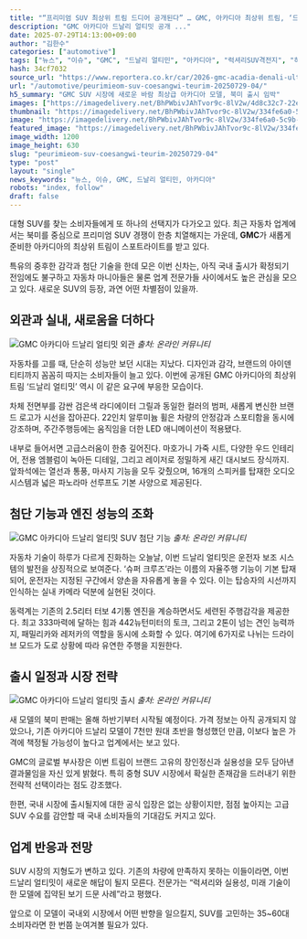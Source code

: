 ```yaml
---
title: "“프리미엄 SUV 최상위 트림 드디어 공개된다” … GMC, 아카디아 최상위 트림, ‘드날리 얼티밋’ 공개"
description: "GMC 아카디아 드날리 얼티밋 공개 ..."
date: 2025-07-29T14:13:00+09:00
author: "김한수"
categories: ["automotive"]
tags: ["뉴스", "이슈", "GMC", "드날리 얼티민", "아카디아", "럭셔리SUV격전지", "하이엔드운전자경험"]
hash: 34cf7032
source_url: "https://www.reportera.co.kr/car/2026-gmc-acadia-denali-ultimate/"
url: "/automotive/peurimieom-suv-coesangwi-teurim-20250729-04/"
h5_summary: "GMC SUV 시장에 새로운 바람 최상급 아카디아 모델, 북미 출시 임박"
images: ["https://imagedelivery.net/BhPWbivJAhTvor9c-8lV2w/4d8c32c7-22eb-4380-0192-5b6321e2ba00/public", "https://imagedelivery.net/BhPWbivJAhTvor9c-8lV2w/16a5a4c5-e3a2-407c-120d-c5fee171f800/public", "https://imagedelivery.net/BhPWbivJAhTvor9c-8lV2w/4897fa18-4451-44d9-7da7-8a723c032800/public", "https://imagedelivery.net/BhPWbivJAhTvor9c-8lV2w/334fe6a0-5c9b-4b3b-52ba-d22a34296c00/public"]
thumbnail: "https://imagedelivery.net/BhPWbivJAhTvor9c-8lV2w/334fe6a0-5c9b-4b3b-52ba-d22a34296c00/public"
image: "https://imagedelivery.net/BhPWbivJAhTvor9c-8lV2w/334fe6a0-5c9b-4b3b-52ba-d22a34296c00/public"
featured_image: "https://imagedelivery.net/BhPWbivJAhTvor9c-8lV2w/334fe6a0-5c9b-4b3b-52ba-d22a34296c00/public"
image_width: 1200
image_height: 630
slug: "peurimieom-suv-coesangwi-teurim-20250729-04"
type: "post"
layout: "single"
news_keywords: "뉴스, 이슈, GMC, 드날리 얼티민, 아카디아"
robots: "index, follow"
draft: false
---
```


대형 SUV를 찾는 소비자들에게 또 하나의 선택지가 다가오고 있다. 최근 자동차 업계에서는 북미를 중심으로 프리미엄 SUV 경쟁이 한층 치열해지는 가운데, **GMC**가 새롭게 준비한 아카디아의 최상위 트림이 스포트라이트를 받고 있다.

특유의 중후한 감각과 첨단 기술을 한데 모은 이번 신차는, 아직 국내 출시가 확정되기 전임에도 불구하고 자동차 마니아들은 물론 업계 전문가들 사이에서도 높은 관심을 모으고 있다. 새로운 SUV의 등장, 과연 어떤 차별점이 있을까.

## 외관과 실내, 새로움을 더하다

![GMC 아카디아 드날리 얼티밋 외관](https://imagedelivery.net/BhPWbivJAhTvor9c-8lV2w/4897fa18-4451-44d9-7da7-8a723c032800/public)
*출처: 온라인 커뮤니티*


자동차를 고를 때, 단순히 성능만 보던 시대는 지났다. 디자인과 감각, 브랜드의 아이덴티티까지 꼼꼼히 따지는 소비자들이 늘고 있다. 이번에 공개된 GMC 아카디아의 최상위 트림 ‘드날리 얼티밋’ 역시 이 같은 요구에 부응한 모습이다.

차체 전면부를 감싼 검은색 라디에이터 그릴과 동일한 컬러의 범퍼, 새롭게 변신한 브랜드 로고가 시선을 잡아끈다. 22인치 알루미늄 휠은 차량의 안정감과 스포티함을 동시에 강조하며, 주간주행등에는 움직임을 더한 LED 애니메이션이 적용됐다.

내부로 들어서면 고급스러움이 한층 깊어진다. 마호가니 가죽 시트, 다양한 우드 인테리어, 전용 엠블럼이 녹아든 디테일, 그리고 레이저로 정밀하게 새긴 대시보드 장식까지. 앞좌석에는 열선과 통풍, 마사지 기능을 모두 갖췄으며, 16개의 스피커를 탑재한 오디오 시스템과 넓은 파노라마 선루프도 기본 사양으로 제공된다.

## 첨단 기능과 엔진 성능의 조화

![GMC 아카디아 드날리 얼티밋 SUV 첨단 기능](https://imagedelivery.net/BhPWbivJAhTvor9c-8lV2w/4d8c32c7-22eb-4380-0192-5b6321e2ba00/public)
*출처: 온라인 커뮤니티*


자동차 기술이 하루가 다르게 진화하는 오늘날, 이번 드날리 얼티밋은 운전자 보조 시스템의 발전을 상징적으로 보여준다. ‘슈퍼 크루즈’라는 이름의 자율주행 기능이 기본 탑재되어, 운전자는 지정된 구간에서 양손을 자유롭게 놓을 수 있다. 이는 탑승자의 시선까지 인식하는 실내 카메라 덕분에 실현된 것이다.

동력계는 기존의 2.5리터 터보 4기통 엔진을 계승하면서도 세련된 주행감각을 제공한다. 최고 333마력에 달하는 힘과 442뉴턴미터의 토크, 그리고 2톤이 넘는 견인 능력까지, 패밀리카와 레저카의 역할을 동시에 소화할 수 있다. 여기에 6가지로 나뉘는 드라이브 모드가 도로 상황에 따라 유연한 주행을 지원한다.

## 출시 일정과 시장 전략

![GMC 아카디아 드날리 얼티밋 출시](https://imagedelivery.net/BhPWbivJAhTvor9c-8lV2w/16a5a4c5-e3a2-407c-120d-c5fee171f800/public)
*출처: 온라인 커뮤니티*


새 모델의 북미 판매는 올해 하반기부터 시작될 예정이다. 가격 정보는 아직 공개되지 않았으나, 기존 아카디아 드날리 모델이 7천만 원대 초반을 형성했던 만큼, 이보다 높은 가격에 책정될 가능성이 높다고 업계에서는 보고 있다.

GMC의 글로벌 부사장은 이번 트림이 브랜드 고유의 장인정신과 실용성을 모두 담아낸 결과물임을 자신 있게 밝혔다. 특히 중형 SUV 시장에서 확실한 존재감을 드러내기 위한 전략적 선택이라는 점도 강조했다.

한편, 국내 시장에 출시될지에 대한 공식 입장은 없는 상황이지만, 점점 높아지는 고급 SUV 수요를 감안할 때 국내 소비자들의 기대감도 커지고 있다.

## 업계 반응과 전망

SUV 시장의 지형도가 변하고 있다. 기존의 차량에 만족하지 못하는 이들이라면, 이번 드날리 얼티밋이 새로운 해답이 될지 모른다. 전문가는 “럭셔리와 실용성, 미래 기술이 한 모델에 집약된 보기 드문 사례”라고 평했다.

앞으로 이 모델이 국내외 시장에서 어떤 반향을 일으킬지, SUV를 고민하는 35~60대 소비자라면 한 번쯤 눈여겨볼 필요가 있다.
